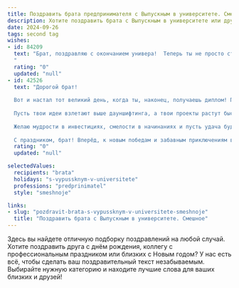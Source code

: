 ```yaml
---
title: Поздравить брата предпринимателя с Выпускным в университете. Смешное
description: Хотите поздравить брата с Выпускным в университете или другим праздником? Наш ИИ создаст незабываемое поздравление, а вы обязательно выделитесь среди других.  
date: 2024-09-26
tags: second tag
wishes:
- id: 84209
  text: "Брат, поздравляю с окончанием универа!  Теперь ты не просто студент, а дипломированный… предприниматель!  Надеюсь, твоя бизнес-империя будет строиться не на долгах, а на прибыли (хотя,  немного долгов в начале – это как специи в хорошем супе, добавляют остроты).  Желаю тебе море клиентов, океан денег и чтобы конкуренты завидовали тихо, себе под нос!  Пусть твой успех будет таким же головокружительным, как моя зависть к твоим новым возможностям!
  "
  rating: "0"
  updated: "null"
- id: 42526
  text: "Дорогой брат!
  
  Вот и настал тот великий день, когда ты, наконец, получаешь диплом! Поздравляю тебя с выпускным! Теперь ты официально стал дипломированным предпринимателем. Жди, дельцы и бизнесмены, к вам в город летит гений!
  
  Пусть твои идеи взлетают выше дауншифтинга, а твои проекты растут быстрее, чем я рос, когда ты прятал от меня свои игрушки. Надеюсь, ты уже приготовил портфель для своих миллиардов и запомнил: хороший бизнес-план — это не просто мечта, а с точки зрения бюджета — еще и не очень большая мечта!
  
  Желаю мудрости в инвестициях, смелости в начинаниях и пусть удача будет твоим лучшим партнером! А если что-то пойдёт не так, всегда помни: “Только дураки не ошибаются, а умные учатся на своих ошибках… и иногда на чужих!”
  
  С праздником, брат! Вперёд, к новым победам и забавным приключениям в мире бизнеса!"
  rating: "0"
  updated: "null"

selectedValues:
  recipients: "brata"
  holidays: "s-vypussknym-v-universitete"
  professions: "predprinimatel"
  style: "smeshnoje"

links:
- slug: "pozdravit-brata-s-vypussknym-v-universitete-smeshnoje"
  title: "Поздравить брата с Выпускным в университете. Смешное"
---
```


Здесь вы найдете отличную подборку поздравлений на любой случай.
Хотите поздравить друга с днём рождения, коллегу с профессиональным праздником или близких с Новым годом? У нас есть всё, чтобы сделать ваш поздравительный текст незабываемым. Выбирайте нужную категорию и находите лучшие слова для ваших близких и друзей!

